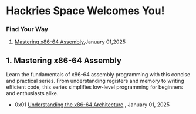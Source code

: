 # Hackries Space Welcomes You!

### Find Your Way

1. [Mastering x86-64 Assembly](#mastering-x86-64-assembly),January 01,2025

## 1. Mastering x86-64 Assembly

Learn the fundamentals of x86-64 assembly programming with this concise and practical series. From understanding registers and memory to writing efficient code, this series simplifies low-level programming for beginners and enthusiasts alike.

- 0x01 [Understanding the x86-64 Architecture](https://kris3c.github.io/hackries/mastering-x86-64-assembly/0x01) , January 01, 2025
